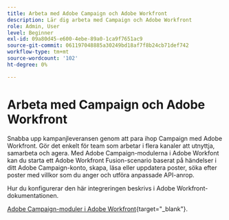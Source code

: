```yaml
---
title: Arbeta med Adobe Campaign och Adobe Workfront
description: Lär dig arbeta med Campaign och Adobe Workfront
role: Admin, User
level: Beginner
exl-id: 09a80d45-e600-4ebe-89a0-1ca9f7651ac9
source-git-commit: 061197048885a30249bd18af7f8b24cb71def742
workflow-type: tm+mt
source-wordcount: '102'
ht-degree: 0%

---
```


# Arbeta med Campaign och Adobe Workfront

Snabba upp kampanjleveransen genom att para ihop Campaign med Adobe Workfront. Gör det enkelt för team som arbetar i flera kanaler att utnyttja, samarbeta och agera. Med Adobe Campaign-modulerna i Adobe Workfont kan du starta ett Adobe Workfront Fusion-scenario baserat på händelser i ditt Adobe Campaign-konto, skapa, läsa eller uppdatera poster, söka efter poster med villkor som du anger och utföra anpassade API-anrop.


Hur du konfigurerar den här integreringen beskrivs i Adobe Workfront-dokumentationen.


[Adobe Campaign-moduler i Adobe Workfront](https://experienceleague.adobe.com/docs/workfront/using/adobe-workfront-fusion/fusion-apps-and-modules/adobe-campaign-classic-connector.html){target="_blank"}.
